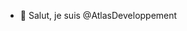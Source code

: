 - 👋 Salut, je suis @AtlasDeveloppement

<!---
AtlasDeveloppement/AtlasDeveloppement is a ✨ special ✨ repository because its `README.md` (this file) appears on your GitHub profile.
You can click the Preview link to take a look at your changes.
--->

